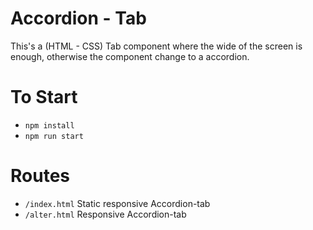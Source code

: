 # Accordion - Tab
This's a (HTML - CSS) Tab component where the wide of the screen is enough, otherwise the component change to a accordion.

# To Start
- `npm install`
- `npm run start`


# Routes
- `/index.html` Static responsive Accordion-tab
- `/alter.html` Responsive Accordion-tab
